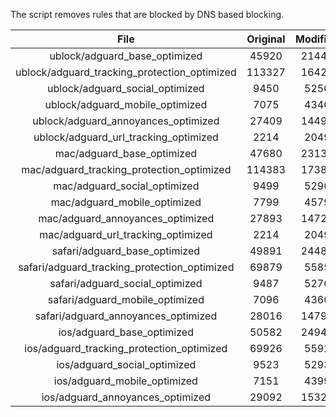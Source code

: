 The script removes rules that are blocked by DNS based blocking.


| File | Original | Modified |
|:----:|:-----:|:-----:|
| ublock/adguard_base_optimized | 45920 | 21447 |
| ublock/adguard_tracking_protection_optimized | 113327 | 16426 |
| ublock/adguard_social_optimized | 9450 | 5250 |
| ublock/adguard_mobile_optimized | 7075 | 4340 |
| ublock/adguard_annoyances_optimized | 27409 | 14492 |
| ublock/adguard_url_tracking_optimized | 2214 | 2049 |
| mac/adguard_base_optimized | 47680 | 23133 |
| mac/adguard_tracking_protection_optimized | 114383 | 17384 |
| mac/adguard_social_optimized | 9499 | 5290 |
| mac/adguard_mobile_optimized | 7799 | 4579 |
| mac/adguard_annoyances_optimized | 27893 | 14724 |
| mac/adguard_url_tracking_optimized | 2214 | 2049 |
| safari/adguard_base_optimized | 49891 | 24480 |
| safari/adguard_tracking_protection_optimized | 69879 | 5585 |
| safari/adguard_social_optimized | 9487 | 5276 |
| safari/adguard_mobile_optimized | 7096 | 4360 |
| safari/adguard_annoyances_optimized | 28016 | 14797 |
| ios/adguard_base_optimized | 50582 | 24943 |
| ios/adguard_tracking_protection_optimized | 69926 | 5592 |
| ios/adguard_social_optimized | 9523 | 5293 |
| ios/adguard_mobile_optimized | 7151 | 4399 |
| ios/adguard_annoyances_optimized | 29092 | 15324 |